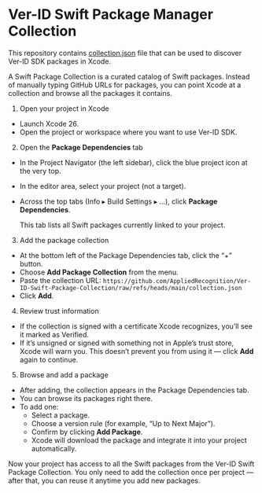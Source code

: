 # Ver-ID Swift Package Manager Collection

This repository contains [collection.json](./collection.json) file that can be used to discover Ver-ID SDK packages in Xcode.

A Swift Package Collection is a curated catalog of Swift packages. Instead of manually typing GitHub URLs for packages, you can point Xcode at a collection and browse all the packages it contains.

1. Open your project in Xcode
 - Launch Xcode 26.
 - Open the project or workspace where you want to use Ver-ID SDK.
2. Open the **Package Dependencies** tab
 - In the Project Navigator (the left sidebar), click the blue project icon at the very top.
 - In the editor area, select your project (not a target).
 - Across the top tabs (Info ▸ Build Settings ▸ …), click **Package Dependencies**.

	This tab lists all Swift packages currently linked to your project.
3. Add the package collection
 - At the bottom left of the Package Dependencies tab, click the “+” button.
 - Choose **Add Package Collection** from the menu.
 - Paste the collection URL: `https://github.com/AppliedRecognition/Ver-ID-Swift-Package-Collection/raw/refs/heads/main/collection.json`
 - Click **Add**.
4. Review trust information
 - If the collection is signed with a certificate Xcode recognizes, you’ll see it marked as Verified.
 - If it’s unsigned or signed with something not in Apple’s trust store, Xcode will warn you. This doesn’t prevent you from using it — click **Add** again to continue.
5. Browse and add a package
 - After adding, the collection appears in the Package Dependencies tab.
 - You can browse its packages right there.
 - To add one:
    - Select a package.
    - Choose a version rule (for example, “Up to Next Major”).
    - Confirm by clicking **Add Package**.
    - Xcode will download the package and integrate it into your project automatically.
    
Now your project has access to all the Swift packages from the Ver-ID Swift Package Collection. You only need to add the collection once per project — after that, you can reuse it anytime you add new packages.